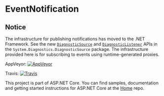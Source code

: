 EventNotification
===

Notice
-------

The infrastructure for publishing notifications has moved to the .NET Framework. See the new [`DiagnosticSource`](https://github.com/dotnet/corefx/blob/master/src/System.Diagnostics.DiagnosticSource/src/System/Diagnostics/DiagnosticSource.cs) and [`DiagnosticListener`](https://github.com/dotnet/corefx/blob/master/src/System.Diagnostics.DiagnosticSource/src/System/Diagnostics/DiagnosticListener.cs) APIs in the `System.Diagnostics.DiagnosticSource` package. The infrastructure provided here is for subscribing to events using runtime-generated proxies.

AppVeyor: [![AppVeyor](https://ci.appveyor.com/api/projects/status/t1bk7hrnqqvlx0fa/branch/dev?svg=true)](https://ci.appveyor.com/project/aspnetci/EventNotification/branch/dev)

Travis:   [![Travis](https://travis-ci.org/aspnet/EventNotification.svg?branch=dev)](https://travis-ci.org/aspnet/EventNotification)

This project is part of ASP.NET Core. You can find samples, documentation and getting started instructions for ASP.NET Core at the [Home](https://github.com/aspnet/home) repo.
